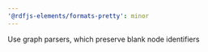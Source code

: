 ```yaml
---
'@rdfjs-elements/formats-pretty': minor
---
```


Use graph parsers, which preserve blank node identifiers
